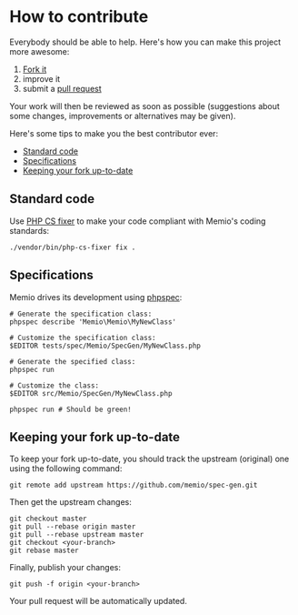 # How to contribute

Everybody should be able to help. Here's how you can make this project more
awesome:

1. [Fork it](https://github.com/memio/spec-gen/fork_select)
2. improve it
3. submit a [pull request](https://help.github.com/articles/creating-a-pull-request)

Your work will then be reviewed as soon as possible (suggestions about some
changes, improvements or alternatives may be given).

Here's some tips to make you the best contributor ever:

* [Standard code](#standard-code)
* [Specifications](#specifications)
* [Keeping your fork up-to-date](#keeping-your-fork-up-to-date)

## Standard code

Use [PHP CS fixer](http://cs.sensiolabs.org/) to make your code compliant with
Memio's coding standards:

    ./vendor/bin/php-cs-fixer fix .

## Specifications

Memio drives its development using [phpspec](http://www.phpspec.net/):

    # Generate the specification class:
    phpspec describe 'Memio\Memio\MyNewClass'

    # Customize the specification class:
    $EDITOR tests/spec/Memio/SpecGen/MyNewClass.php

    # Generate the specified class:
    phpspec run

    # Customize the class:
    $EDITOR src/Memio/SpecGen/MyNewClass.php

    phpspec run # Should be green!

## Keeping your fork up-to-date

To keep your fork up-to-date, you should track the upstream (original) one
using the following command:

    git remote add upstream https://github.com/memio/spec-gen.git

Then get the upstream changes:

    git checkout master
    git pull --rebase origin master
    git pull --rebase upstream master
    git checkout <your-branch>
    git rebase master

Finally, publish your changes:

    git push -f origin <your-branch>

Your pull request will be automatically updated.
